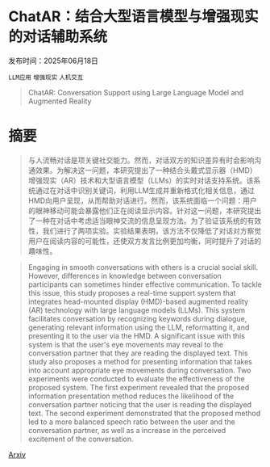 # ChatAR：结合大型语言模型与增强现实的对话辅助系统

发布时间：2025年06月18日

`LLM应用` `增强现实` `人机交互`

> ChatAR: Conversation Support using Large Language Model and Augmented Reality

# 摘要

> 与人流畅对话是项关键社交能力。然而，对话双方的知识差异有时会影响沟通效果。为解决这一问题，本研究提出了一种结合头戴式显示器（HMD）增强现实（AR）技术和大型语言模型（LLMs）的实时对话支持系统。该系统通过在对话中识别关键词，利用LLM生成并重新格式化相关信息，通过HMD向用户呈现，从而帮助对话进行。然而，该系统面临一个问题：用户的眼神移动可能会暴露他们正在阅读显示内容。针对这一问题，本研究提出了一种在对话中考虑适当眼神交流的信息呈现方法。为了验证该系统的有效性，我们进行了两项实验。实验结果表明，该方法不仅降低了对话对方察觉用户在阅读内容的可能性，还使双方发言比例更加均衡，同时提升了对话的趣味性。

> Engaging in smooth conversations with others is a crucial social skill. However, differences in knowledge between conversation participants can sometimes hinder effective communication. To tackle this issue, this study proposes a real-time support system that integrates head-mounted display (HMD)-based augmented reality (AR) technology with large language models (LLMs). This system facilitates conversation by recognizing keywords during dialogue, generating relevant information using the LLM, reformatting it, and presenting it to the user via the HMD. A significant issue with this system is that the user's eye movements may reveal to the conversation partner that they are reading the displayed text. This study also proposes a method for presenting information that takes into account appropriate eye movements during conversation. Two experiments were conducted to evaluate the effectiveness of the proposed system. The first experiment revealed that the proposed information presentation method reduces the likelihood of the conversation partner noticing that the user is reading the displayed text. The second experiment demonstrated that the proposed method led to a more balanced speech ratio between the user and the conversation partner, as well as a increase in the perceived excitement of the conversation.

[Arxiv](https://arxiv.org/abs/2506.16008)